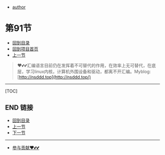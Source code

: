 + [author](https://github.com/3293172751)
# 第91节
+ [回到目录](../README.md)
+ [回到项目首页](../../README.md)
+ [上一节](90.md)
> ❤️💕💕汇编语言目前仍在发挥着不可替代的作用，在效率上无可替代，在底层，学习linux内核，计算机外围设备和驱动，都离不开汇编。Myblog:[http://nsddd.top](http://nsddd.top/)
---
[TOC]





## END 链接
+ [回到目录](../README.md)
+ [上一节](90.md)
+ [下一节](92.md)
---
+ [参与贡献❤️💕💕](https://github.com/3293172751/Block_Chain/blob/master/Git/git-contributor.md)